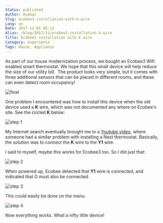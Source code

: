 ```yaml
---
Status: published
Author: Huahai
Slug: ecobee3-installation-with-k-wire
Lang: en
Date: 2017-12-01 06:13
Alias: /blog/2017/11/ecobee3-installation-k-wire
Title: Ecobee3 installation with K wire
Category: experience
Tags: House, Appliance
---
```


As part of our house modernization process, we bought an Ecobee3 Wifi enabled smart thermostat. We hope that this small device will help reduce the size of our utility bill.  The product looks very simple, but it comes with three additional sensors that can be placed in different rooms, and these can even detect room occupancy!

![final](https://farm5.staticflickr.com/4517/38758945381_22df31e473.jpg)

One problem I encountered was how to install this device when the old device used a **K** wire, which was not documented any where on Ecobee's site. See the circled **K** below:

![step 1](https://farm5.staticflickr.com/4559/38758945231_bccf06a000.jpg)

My Internet search eventually brought me to a <a href="https://www.youtube.com/watch?v=NTDRQNpGi1c">Youtube video</a>, where someone had a similar problem with installing a Nest thermostat. Basically, the solution was to connect the **K** wire to the **Y1** wire.

I said to myself, maybe this works for Ecobee3 too. So I did just that:

![step 2](https://farm5.staticflickr.com/4570/38758945181_344c5b40c7.jpg)

When powered up, Ecobee detected that **Y1** wire is connected, and indicated that G must also be connected.

![step 3](https://farm5.staticflickr.com/4523/38758945301_242d5d8cc9.jpg)

This could easily be done on the menu.

![step 4](https://farm5.staticflickr.com/4583/38758945271_292f9b0a7b.jpg)

Now everything works. What a nifty little device!
